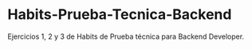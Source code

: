 # Habits-Prueba-Tecnica-Backend
 Ejercicios 1, 2 y 3 de Habits de Prueba técnica para Backend Developer.

